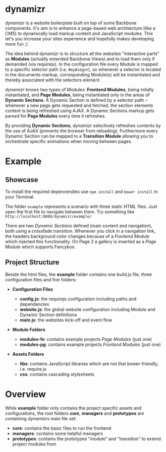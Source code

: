 # dynamizr

*dynamizr* is a website boilerplate built on top of some Backbone components. It's aim is to enhance a page-based web architecture (like a CMS) to dynamically load markup content and JavaScript modules. This let's you increase your sites experience and hopefully makes developing more fun ;)

The idea behind *dynamizr* is to structure all the websites "interactive parts" as __Modules__ (actually extended Backbone Views) and to load them only if demanded (via requirejs). In the configuration file every Module is mapped to a specific selector path (i.e. `#myWidget`), so whenever a selector is located in the documents markup, corresponding Module(s) will be instantiated and thereby associated with the selectors element.

*dynamizr* knows two types of Modules: __Frontend Modules__, being initally instantiated, and __Page Modules__, being instantiated only in the areas of __Dynamic Sections__. A Dynamic Section is defined by a selector path – whenever a new page gets requested and fetched, the section elements content is being refreshed using AJAX. A Dynamic Sections markup gets parsed for __Page Modules__ every time it refreshes.

By providing __Dynamic Sections__, *dynamizr* selectively refreshes contents by the use of AJAX (prevents the browser from reloading). Furthermore every Dynamic Section can be mapped to a __Transition Module__ allowing you to orchestrate specific animations when moving between pages.     

# Example

## Showcase

To install the required depencendies use `npm install` and `bower install` in your Terminal.

The folder `example` represents a scenario with three static HTML files. Just open the first file to navigate between them. Try something like `http://localhost:8888/dynamizr/example/`

There are two *Dynamic Sections* defined (main content and navigation), both using a crossfade transition. Whenever you click in a navigation link, the headers background color changes because of a *Frontend Module* which injected this functionality. On Page 2 a gallery is inserted as a *Page Module* which supports Fancybox.

## Project Structure

Beside the html files, the __example__ folder contains one build.js file, three configuration files and five folders:

- __Configuration Files__
    - __config.js__: the requirejs configuration including paths and dependencies
    - __website.js__: the global website configuration including Module and Dynamic Section definitions
    - __main.js__: the websites kick-off and event flow

- __Module Folders__
    - __modules-fe__: contains example projects *Page Modules* (just one)
    - __modules-pg__: contains example projects *Frontend Modules* (just one)

- __Assets Folders__
    - __libs__: contains JavaScript libraries which are not that bower-friendly, i.e. require.js
    - __css__: contains cascading stylesheets

# Overview

While __example__ folder only contains the project specific assets and configurations, the root folders __core__, __managers__ and __prototypes__ are containing *dynamizrs* main file set:

 - __core__: contains the basic files to run the frontend
 - __managers__: contains some helpful managers
 - __prototypes__: contains the prototypes "module" and "transition" to extend project modules from

